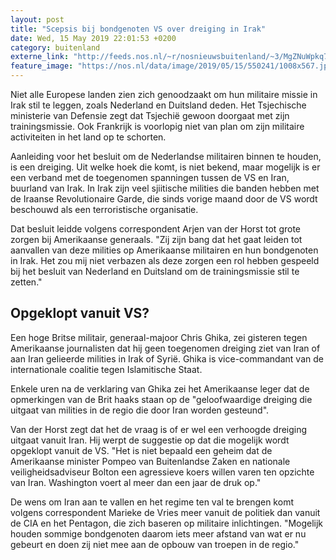 ```yaml
---
layout: post
title: "Scepsis bij bondgenoten VS over dreiging in Irak"
date: Wed, 15 May 2019 22:01:53 +0200
category: buitenland
externe_link: "http://feeds.nos.nl/~r/nosnieuwsbuitenland/~3/MgZNuWpkq7Y/2284826"
feature_image: "https://nos.nl/data/image/2019/05/15/550241/1008x567.jpg"
---
```


<p>Niet alle Europese landen zien zich genoodzaakt om hun militaire missie in Irak stil te leggen, zoals Nederland en Duitsland deden. Het Tsjechische ministerie van Defensie zegt dat Tsjechië gewoon doorgaat met zijn trainingsmissie. Ook Frankrijk is voorlopig niet van plan om zijn militaire activiteiten in het land op te schorten.</p>
<p>Aanleiding voor het besluit om de Nederlandse militairen binnen te houden, is een dreiging. Uit welke hoek die komt, is niet bekend, maar mogelijk is er een verband met de toegenomen spanningen tussen de VS en Iran, buurland van Irak. In Irak zijn veel sjiitische milities die banden hebben met de Iraanse Revolutionaire Garde, die sinds vorige maand door de VS wordt beschouwd als een terroristische organisatie.</p>
<p>Dat besluit leidde volgens correspondent Arjen van der Horst tot grote zorgen bij Amerikaanse generaals. "Zij zijn bang dat het gaat leiden tot aanvallen van deze milities op Amerikaanse militairen en hun bondgenoten in Irak. Het zou mij niet verbazen als deze zorgen een rol hebben gespeeld bij het besluit van Nederland en Duitsland om de trainingsmissie stil te zetten."</p>
<h2>Opgeklopt vanuit VS?</h2>
<p>Een hoge Britse militair, generaal-majoor Chris Ghika, zei gisteren tegen Amerikaanse journalisten dat hij geen toegenomen dreiging ziet van Iran of aan Iran gelieerde milities in Irak of Syrië. Ghika is vice-commandant van de internationale coalitie tegen Islamitische Staat.</p>
<p>Enkele uren na de verklaring van Ghika zei het Amerikaanse leger dat de opmerkingen van de Brit haaks staan op de "geloofwaardige dreiging die uitgaat van milities in de regio die door Iran worden gesteund".</p>
<p>Van der Horst zegt dat het de vraag is of er wel een verhoogde dreiging uitgaat vanuit Iran. Hij werpt de suggestie op dat die mogelijk wordt opgeklopt vanuit de VS. "Het is niet bepaald een geheim dat de Amerikaanse minister Pompeo van Buitenlandse Zaken en nationale veiligheidsadviseur Bolton een agressieve koers willen varen ten opzichte van Iran. Washington voert al meer dan een jaar de druk op."</p>
<p>De wens om Iran aan te vallen en het regime ten val te brengen komt volgens correspondent Marieke de Vries meer vanuit de politiek dan vanuit de CIA en het Pentagon, die zich baseren op militaire inlichtingen. "Mogelijk houden sommige bondgenoten daarom iets meer afstand van wat er nu gebeurt en doen zij niet mee aan de opbouw van troepen in de regio."</p><img src="http://feeds.feedburner.com/~r/nosnieuwsbuitenland/~4/MgZNuWpkq7Y" height="1" width="1" alt=""/>
